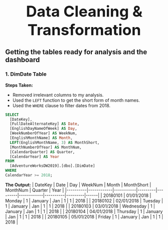 <p align="center">
  <b><span style="font-size: 48px;">Data Cleaning & Transformation</span></b>
</p>

## Getting the tables ready for analysis and the dashboard

### 1. DimDate Table

**Steps Taken:**

- Removed irrelevant columns to my analysis.
- Used the `LEFT` function to get the short form of month names.
- Used the `WHERE` clause to filter dates from 2018.

```sql
SELECT
  [DateKey],
  [FullDateAlternateKey] AS Date,
  [EnglishDayNameOfWeek] AS Day,
  [WeekNumberOfYear] AS WeekNum,
  [EnglishMonthName] AS Month,
  LEFT(EnglishMonthName, 3) AS MonthShort,
  [MonthNumberOfYear] AS MonthNum,
  [CalendarQuarter] AS Quarter,
  [CalendarYear] AS Year
FROM
  [AdventureWorksDW2019].[dbo].[DimDate]
WHERE
CalendarYear >= 2018;
```
**The Output:**
| DateKey  | Date       | Day       | WeekNum | Month   | MonthShort | MonthNum | Quarter | Year |
|----------|------------|-----------|---------|---------|------------|----------|---------|------|
| 20180101 | 01/01/2018 | Monday    | 1       | January | Jan        | 1        | 1       | 2018 |
| 20180102 | 02/01/2018 | Tuesday   | 1       | January | Jan        | 1        | 1       | 2018 |
| 20180103 | 03/01/2018 | Wednesday | 1       | January | Jan        | 1        | 1       | 2018 |
| 20180104 | 04/01/2018 | Thursday  | 1       | January | Jan        | 1        | 1       | 2018 |
| 20180105 | 05/01/2018 | Friday    | 1       | January | Jan        | 1        | 1       | 2018 |
